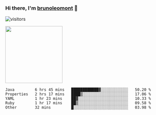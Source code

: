 ### Hi there, I'm [brunoleomont](https://www.linkedin.com/in/brunoleomont/) 👋

![visitors](https://visitor-badge.glitch.me/badge?page_id=page.id)

<img height="180em" src="https://github-readme-stats.vercel.app/api?username=brunoleomont&show_icons=true&hide_border=true&&count_private=true&include_all_commits=true" />

<!--START_SECTION:waka-->

```text
Java         6 hrs 45 mins   ████████████▓░░░░░░░░░░░░   50.20 %
Properties   2 hrs 17 mins   ████▒░░░░░░░░░░░░░░░░░░░░   17.06 %
YAML         1 hr 23 mins    ██▓░░░░░░░░░░░░░░░░░░░░░░   10.33 %
Ruby         1 hr 17 mins    ██▒░░░░░░░░░░░░░░░░░░░░░░   09.58 %
Other        32 mins         █░░░░░░░░░░░░░░░░░░░░░░░░   03.98 %
```

<!--END_SECTION:waka-->

<!--
**brunoleomont/brunoleomont** is a ✨ _special_ ✨ repository because its `README.md` (this file) appears on your GitHub profile.

Here are some ideas to get you started:

- 🔭 I’m currently working on ...
- 🌱 I’m currently learning ...
- 👯 I’m looking to collaborate on ...
- 🤔 I’m looking for help with ...
- 💬 Ask me about ...
- 📫 How to reach me: ...
- 😄 Pronouns: ...
- ⚡ Fun fact: ...
-->
